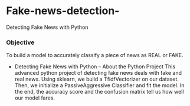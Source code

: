# Fake-news-detection-

Detecting Fake News with Python 

### Objective
To build a model to accurately classify a piece of news as REAL or FAKE.

- Detecting Fake News with Python – About the Python Project
This advanced python project of detecting fake news deals with fake and real news. Using sklearn, we build a TfidfVectorizer on our dataset. Then, we initialize a PassiveAggressive Classifier and fit the model. In the end, the accuracy score and the confusion matrix tell us how well our model fares.

 
